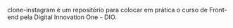 clone-instagram é um repositório para colocar em prática o curso de Front-end pela Digital Innovation One - DIO.


